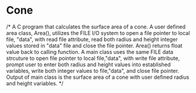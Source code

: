 # Cone
/* A C program that calculates the surface area of a cone. A user defined area class, Area(), utilizes the FILE I/O system to open a file pointer to local file, "data", with read file attribute, read both radius and height integer values stored in "data" file and close the file pointer. Area() returns float value back to calling function. A main class uses the same FILE data strcuture to open file pointer to local file,"data", with write file attribute, prompt user to enter both radius and height values into established variables, write both integer values to file,"data", and close file pointer. Output of main class is the surface area of a cone with user defined radius and height variables. */
